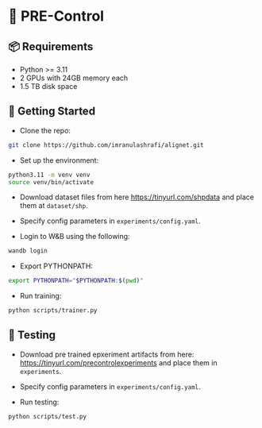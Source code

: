 # 🧠 PRE-Control

## 📦 Requirements

- Python >= 3.11  
- 2 GPUs with 24GB memory each
- 1.5 TB disk space

## 🚀 Getting Started

- Clone the repo:

```bash
git clone https://github.com/imranulashrafi/alignet.git
```

- Set up the environment:

```bash
python3.11 -m venv venv
source venv/bin/activate
```

- Download dataset files from here https://tinyurl.com/shpdata and place them at `dataset/shp`.

- Specify config parameters in `experiments/config.yaml`.

- Login to W&B using the following:

```bash
wandb login
```

- Export PYTHONPATH:
```bash
export PYTHONPATH="$PYTHONPATH:$(pwd)"
```

- Run training:
```bash
python scripts/trainer.py
```


## 🔬 Testing

- Download pre trained epxeriment artifacts from here: https://tinyurl.com/precontrolexperiments and place them in `experiments`.

- Specify config parameters in `experiments/config.yaml`.

- Run testing:
```bash
python scripts/test.py
```